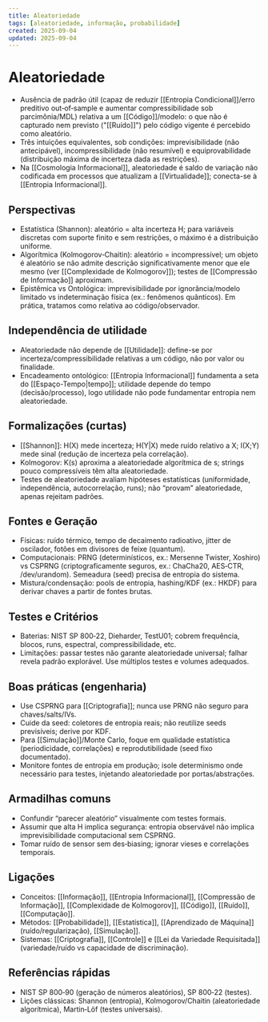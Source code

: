 ```yaml
---
title: Aleatoriedade
tags: [aleatoriedade, informação, probabilidade]
created: 2025-09-04
updated: 2025-09-04
---
```

# Aleatoriedade

- Ausência de padrão útil (capaz de reduzir [[Entropia Condicional]]/erro preditivo out‑of‑sample e aumentar compressibilidade sob parcimônia/MDL) relativa a um [[Código]]/modelo: o que não é capturado nem previsto ("[[Ruído]]") pelo código vigente é percebido como aleatório.
- Três intuições equivalentes, sob condições: imprevisibilidade (não antecipável), incompressibilidade (não resumível) e equiprovabilidade (distribuição máxima de incerteza dada as restrições).
- Na [[Cosmologia Informacional]], aleatoriedade é saldo de variação não codificada em processos que atualizam a [[Virtualidade]]; conecta-se à [[Entropia Informacional]].

## Perspectivas
- Estatística (Shannon): aleatório = alta incerteza H; para variáveis discretas com suporte finito e sem restrições, o máximo é a distribuição uniforme.
- Algorítmica (Kolmogorov‑Chaitin): aleatório = incompressível; um objeto é aleatório se não admite descrição significativamente menor que ele mesmo (ver [[Complexidade de Kolmogorov]]); testes de [[Compressão de Informação]] aproximam.
- Epistêmica vs Ontológica: imprevisibilidade por ignorância/modelo limitado vs indeterminação física (ex.: fenômenos quânticos). Em prática, tratamos como relativa ao código/observador.

## Independência de utilidade
- Aleatoriedade não depende de [[Utilidade]]: define-se por incerteza/compressibilidade relativas a um código, não por valor ou finalidade.
- Encadeamento ontológico: [[Entropia Informacional]] fundamenta a seta do [[Espaço-Tempo|tempo]]; utilidade depende do tempo (decisão/processo), logo utilidade não pode fundamentar entropia nem aleatoriedade.

## Formalizações (curtas)
- [[Shannon]]: H(X) mede incerteza; H(Y|X) mede ruído relativo a X; I(X;Y) mede sinal (redução de incerteza pela correlação).
- Kolmogorov: K(s) aproxima a aleatoriedade algorítmica de s; strings pouco compressíveis têm alta aleatoriedade.
- Testes de aleatoriedade avaliam hipóteses estatísticas (uniformidade, independência, autocorrelação, runs); não “provam” aleatoriedade, apenas rejeitam padrões.

## Fontes e Geração
- Físicas: ruído térmico, tempo de decaimento radioativo, jitter de oscilador, fotões em divisores de feixe (quantum).
- Computacionais: PRNG (determinísticos, ex.: Mersenne Twister, Xoshiro) vs CSPRNG (criptograficamente seguros, ex.: ChaCha20, AES‑CTR, /dev/urandom). Semeadura (seed) precisa de entropia do sistema.
- Mistura/condensação: pools de entropia, hashing/KDF (ex.: HKDF) para derivar chaves a partir de fontes brutas.

## Testes e Critérios
- Baterias: NIST SP 800‑22, Dieharder, TestU01; cobrem frequência, blocos, runs, espectral, compressibilidade, etc.
- Limitações: passar testes não garante aleatoriedade universal; falhar revela padrão explorável. Use múltiplos testes e volumes adequados.

## Boas práticas (engenharia)
- Use CSPRNG para [[Criptografia]]; nunca use PRNG não seguro para chaves/salts/IVs.
- Cuide da seed: coletores de entropia reais; não reutilize seeds previsíveis; derive por KDF.
- Para [[Simulação]]/Monte Carlo, foque em qualidade estatística (periodicidade, correlações) e reprodutibilidade (seed fixo documentado).
- Monitore fontes de entropia em produção; isole determinismo onde necessário para testes, injetando aleatoriedade por portas/abstrações.

## Armadilhas comuns
- Confundir “parecer aleatório” visualmente com testes formais.
- Assumir que alta H implica segurança: entropia observável não implica imprevisibilidade computacional sem CSPRNG.
- Tomar ruído de sensor sem des‑biasing; ignorar vieses e correlações temporais.

## Ligações
- Conceitos: [[Informação]], [[Entropia Informacional]], [[Compressão de Informação]], [[Complexidade de Kolmogorov]], [[Código]], [[Ruído]], [[Computação]].
- Métodos: [[Probabilidade]], [[Estatística]], [[Aprendizado de Máquina]] (ruído/regularização), [[Simulação]].
- Sistemas: [[Criptografia]], [[Controle]] e [[Lei da Variedade Requisitada]] (variedade/ruído vs capacidade de discriminação).

## Referências rápidas
- NIST SP 800‑90 (geração de números aleatórios), SP 800‑22 (testes).
- Lições clássicas: Shannon (entropia), Kolmogorov/Chaitin (aleatoriedade algorítmica), Martin‑Löf (testes universais).
